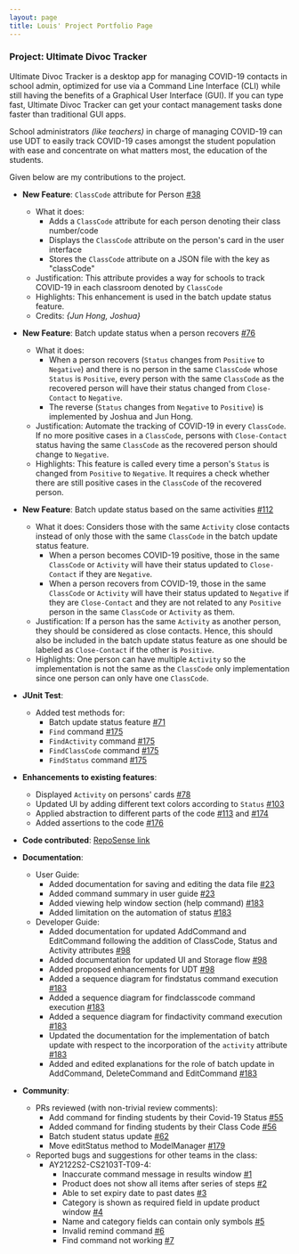 ```yaml
---
layout: page
title: Louis' Project Portfolio Page
---
```


[//]: # (@@author louisdavinlie)
### Project: Ultimate Divoc Tracker

Ultimate Divoc Tracker is a desktop app for managing COVID-19 contacts in school admin, optimized for use via a
Command Line Interface (CLI) while still having the benefits of a Graphical User Interface (GUI). If you can type fast,
Ultimate Divoc Tracker can get your contact management tasks done faster than traditional GUI apps.

School administrators _(like teachers)_ in charge of managing COVID-19 can use UDT to easily track COVID-19 cases
amongst the student population with ease and concentrate on what matters most, the education of the students.

Given below are my contributions to the project.

* **New Feature**: `ClassCode` attribute for Person [\#38](https://github.com/AY2122S2-CS2103T-T12-1/tp/pull/38)
  * What it does:
    * Adds a `ClassCode` attribute for each person denoting their class number/code
    * Displays the `ClassCode` attribute on the person's card in the user interface
    * Stores the `ClassCode` attribute on a JSON file with the key as "classCode"
  * Justification: This attribute provides a way for schools to track COVID-19 in each classroom denoted by `ClassCode`
  * Highlights: This enhancement is used in the batch update status feature.
  * Credits: *{Jun Hong, Joshua}*


* **New Feature**: Batch update status when a person recovers [\#76](https://github.com/AY2122S2-CS2103T-T12-1/tp/pull/76)
  * What it does:
    * When a person recovers (`Status` changes from `Positive` to `Negative`) and there is no person in the same
    `ClassCode` whose `Status` is `Positive`, every person with the same `ClassCode` as the recovered person will have
    their status changed from `Close-Contact` to `Negative`.
    * The reverse (`Status` changes from `Negative` to `Positive`) is implemented by Joshua and Jun Hong.
  * Justification: Automate the tracking of COVID-19 in every `ClassCode`. If no more positive cases in a `ClassCode`,
  persons with `Close-Contact` status having the same `ClassCode` as the recovered person should change to `Negative`.
  * Highlights: This feature is called every time a person's `Status` is changed from `Positive` to `Negative`.
  It requires a check whether there are still positive cases in the `ClassCode` of the recovered person.


* **New Feature**: Batch update status based on the same activities [\#112](https://github.com/AY2122S2-CS2103T-T12-1/tp/pull/112)
  * What it does: Considers those with the same `Activity` close contacts instead of only those with the same
  `ClassCode` in the batch update status feature.
    * When a person becomes COVID-19 positive, those in the same `ClassCode` or `Activity` will have their status
    updated to `Close-Contact` if they are `Negative`.
    * When a person recovers from COVID-19, those in the same `ClassCode` or `Activity` will have their status updated
    to `Negative` if they are `Close-Contact` and they are not related to any `Positive` person in the same `ClassCode`
    or `Activity` as them.
  * Justification: If a person has the same `Activity` as another person, they should be considered as close contacts.
  Hence, this should also be included in the batch update status feature as one should be labeled as `Close-Contact`
  if the other is `Positive`.
  * Highlights: One person can have multiple `Activity` so the implementation is not the same as the `ClassCode`
  only implementation since one person can only have one `ClassCode`.


* **JUnit Test**:
  * Added test methods for:
    * Batch update status feature [\#71](https://github.com/AY2122S2-CS2103T-T12-1/tp/pull/71)
    * `Find` command [\#175](https://github.com/AY2122S2-CS2103T-T12-1/tp/pull/175)
    * `FindActivity` command [\#175](https://github.com/AY2122S2-CS2103T-T12-1/tp/pull/175)
    * `FindClassCode` command [\#175](https://github.com/AY2122S2-CS2103T-T12-1/tp/pull/175)
    * `FindStatus` command [\#175](https://github.com/AY2122S2-CS2103T-T12-1/tp/pull/175)


* **Enhancements to existing features**:
  * Displayed `Activity` on persons' cards [\#78](https://github.com/AY2122S2-CS2103T-T12-1/tp/pull/78)
  * Updated UI by adding different text colors according to `Status` [\#103](https://github.com/AY2122S2-CS2103T-T12-1/tp/pull/103)
  * Applied abstraction to different parts of the code [\#113](https://github.com/AY2122S2-CS2103T-T12-1/tp/pull/113) and [\#174](https://github.com/AY2122S2-CS2103T-T12-1/tp/pull/174)
  * Added assertions to the code [\#176](https://github.com/AY2122S2-CS2103T-T12-1/tp/pull/176)


* **Code contributed**: [RepoSense link](https://nus-cs2103-ay2122s2.github.io/tp-dashboard/?search=louisdavinlie&breakdown=true&sort=groupTitle&sortWithin=title&since=2022-02-18&timeframe=commit&mergegroup=&groupSelect=groupByRepos&checkedFileTypes=docs~functional-code~test-code~other)


* **Documentation**:
  * User Guide:
    * Added documentation for saving and editing the data file [\#23](https://github.com/AY2122S2-CS2103T-T12-1/tp/pull/23)
    * Added command summary in user guide [\#23](https://github.com/AY2122S2-CS2103T-T12-1/tp/pull/23)
    * Added viewing help window section (help command) [\#183](https://github.com/AY2122S2-CS2103T-T12-1/tp/pull/183)
    * Added limitation on the automation of status [\#183](https://github.com/AY2122S2-CS2103T-T12-1/tp/pull/183)
  * Developer Guide:
    * Added documentation for updated AddCommand and EditCommand following the addition of ClassCode, Status and Activity attributes [\#98](https://github.com/AY2122S2-CS2103T-T12-1/tp/pull/98)
    * Added documentation for updated UI and Storage flow [\#98](https://github.com/AY2122S2-CS2103T-T12-1/tp/pull/98)
    * Added proposed enhancements for UDT [\#98](https://github.com/AY2122S2-CS2103T-T12-1/tp/pull/98)
    * Added a sequence diagram for findstatus command execution [\#183](https://github.com/AY2122S2-CS2103T-T12-1/tp/pull/183)
    * Added a sequence diagram for findclasscode command execution [\#183](https://github.com/AY2122S2-CS2103T-T12-1/tp/pull/183)
    * Added a sequence diagram for findactivity command execution [\#183](https://github.com/AY2122S2-CS2103T-T12-1/tp/pull/183)
    * Updated the documentation for the implementation of batch update with respect to the incorporation of the `activity` attribute [\#183](https://github.com/AY2122S2-CS2103T-T12-1/tp/pull/183)
    * Added and edited explanations for the role of batch update in AddCommand, DeleteCommand and EditCommand [\#183](https://github.com/AY2122S2-CS2103T-T12-1/tp/pull/183)


* **Community**:
  * PRs reviewed (with non-trivial review comments):
    * Add command for finding students by their Covid-19 Status [\#55](https://github.com/AY2122S2-CS2103T-T12-1/tp/pull/55)
    * Added command for finding students by their Class Code [\#56](https://github.com/AY2122S2-CS2103T-T12-1/tp/pull/56)
    * Batch student status update [\#62](https://github.com/AY2122S2-CS2103T-T12-1/tp/pull/62)
    * Move editStatus method to ModelManager [\#179](https://github.com/AY2122S2-CS2103T-T12-1/tp/pull/179)
  * Reported bugs and suggestions for other teams in the class:
    * AY2122S2-CS2103T-T09-4:
      * Inaccurate command message in results window [\#1](https://github.com/louisdavinlie/ped/issues/1)
      * Product does not show all items after series of steps [\#2](https://github.com/louisdavinlie/ped/issues/2)
      * Able to set expiry date to past dates [\#3](https://github.com/louisdavinlie/ped/issues/3)
      * Category is shown as required field in update product window [\#4](https://github.com/louisdavinlie/ped/issues/4)
      * Name and category fields can contain only symbols [\#5](https://github.com/louisdavinlie/ped/issues/5)
      * Invalid remind command [\#6](https://github.com/louisdavinlie/ped/issues/6)
      * Find command not working [\#7](https://github.com/louisdavinlie/ped/issues/7)
